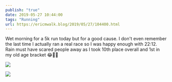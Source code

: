 ```yaml
---
publish: "true"
date: 2019-05-27 10:44:00
tags: "Running"
url: https://ericmwalk.blog/2019/05/27/104400.html
---
```


Wet morning for a 5k run today but for a good cause. I don't even remember the last time I actually ran a real race so I was happy enough with 22:12. Rain must have scared people away as I took 10th place overall and 1st in my old age bracket 😂🏃‍♂️

![](https://ericmwalk.blog/uploads/2022/0e0e45bf72.jpg)

![](https://ericmwalk.blog/uploads/2022/220bb2641d.jpg)